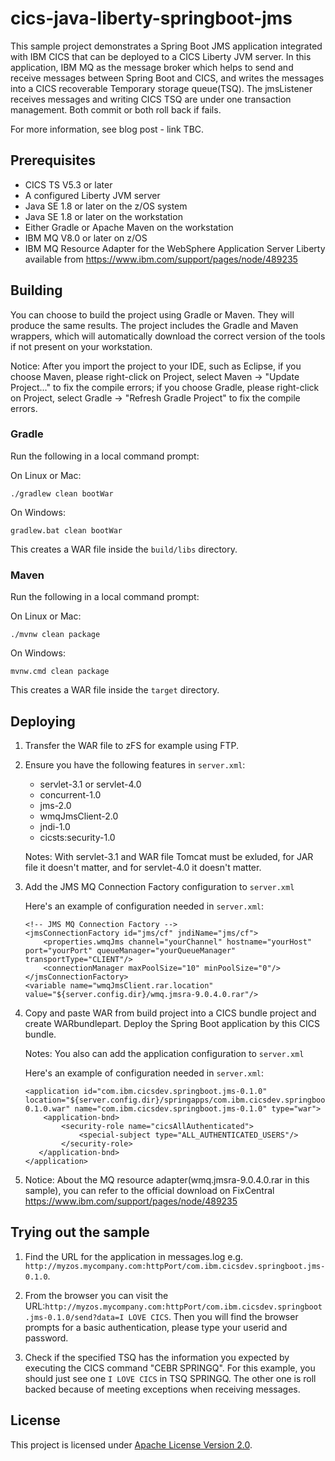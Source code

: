 # cics-java-liberty-springboot-jms

This sample project demonstrates a Spring Boot JMS application integrated with IBM CICS that can be deployed to a CICS Liberty JVM server. In this application, IBM MQ as the message broker which helps to send and receive messages between Spring Boot and CICS, and writes the messages into a CICS recoverable Temporary storage queue(TSQ). The jmsListener receives messages and writing CICS TSQ are under one transaction management. Both commit or both roll back if fails.

For more information, see blog post - link TBC.

## Prerequisites

  - CICS TS V5.3 or later
  - A configured Liberty JVM server 
  - Java SE 1.8 or later on the z/OS system
  - Java SE 1.8 or later on the workstation
  - Either Gradle or Apache Maven on the workstation
  - IBM MQ V8.0 or later on z/OS
  - IBM MQ Resource Adapter for the WebSphere Application Server Liberty available from https://www.ibm.com/support/pages/node/489235

## Building 

You can choose to build the project using Gradle or Maven. They will produce the same results. The project includes the Gradle and Maven wrappers, which will automatically download the correct version of the tools if not present on your workstation.

Notice: After you import the project to your IDE, such as Eclipse, if you choose Maven, please right-click on Project, select Maven -> "Update Project..." to fix the compile errors; if you choose Gradle, please right-click on Project, select Gradle -> "Refresh Gradle Project" to fix the compile errors.

### Gradle

Run the following in a local command prompt:

On Linux or Mac:

```shell
./gradlew clean bootWar
```
On Windows:

```shell
gradlew.bat clean bootWar
```

This creates a WAR file inside the `build/libs` directory.

### Maven


Run the following in a local command prompt:

On Linux or Mac:

```shell
./mvnw clean package
```

On Windows:

```shell
mvnw.cmd clean package
```

This creates a WAR file inside the `target` directory.


## Deploying

1. Transfer the WAR file to zFS for example using FTP.  

2. Ensure you have the following features in `server.xml`:

    - servlet-3.1 or servlet-4.0 
    - concurrent-1.0
    - jms-2.0 
    - wmqJmsClient-2.0 
    - jndi-1.0 
    - cicsts:security-1.0 
  
   Notes: With servlet-3.1 and WAR file Tomcat must be exluded, for JAR file it doesn't matter, and for servlet-4.0 it doesn't matter.
   
3. Add the JMS MQ Connection Factory configuration to `server.xml`
  
   Here's an example of configuration needed in `server.xml`: 

    ```
    <!-- JMS MQ Connection Factory -->
    <jmsConnectionFactory id="jms/cf" jndiName="jms/cf">
        <properties.wmqJms channel="yourChannel" hostname="yourHost" port="yourPort" queueManager="yourQueueManager" transportType="CLIENT"/>
        <connectionManager maxPoolSize="10" minPoolSize="0"/>
    </jmsConnectionFactory>
    <variable name="wmqJmsClient.rar.location" value="${server.config.dir}/wmq.jmsra-9.0.4.0.rar"/>

    ```

4. Copy and paste WAR from build project into a CICS bundle project and create WARbundlepart. Deploy the Spring Boot application by this CICS bundle. 

   Notes: You also can add the application configuration to `server.xml`
  
   Here's an example of configuration needed in `server.xml`: 

    ```
    <application id="com.ibm.cicsdev.springboot.jms-0.1.0" location="${server.config.dir}/springapps/com.ibm.cicsdev.springboot.jms-0.1.0.war" name="com.ibm.cicsdev.springboot.jms-0.1.0" type="war">
        <application-bnd>
            <security-role name="cicsAllAuthenticated">
                <special-subject type="ALL_AUTHENTICATED_USERS"/>
            </security-role>
       </application-bnd>
   </application>
   ``` 

5. Notice: About the MQ resource adapter(wmq.jmsra-9.0.4.0.rar in this sample), you can refer to the official download on FixCentral https://www.ibm.com/support/pages/node/489235


## Trying out the sample

1. Find the URL for the application in messages.log e.g. `http://myzos.mycompany.com:httpPort/com.ibm.cicsdev.springboot.jms-0.1.0`. 

2. From the browser you can visit the URL:`http://myzos.mycompany.com:httpPort/com.ibm.cicsdev.springboot.jms-0.1.0/send?data=I LOVE CICS`.
Then you will find the browser prompts for a basic authentication, please type your userid and password.  

3. Check if the specified TSQ has the information you expected by executing the CICS command "CEBR SPRINGQ". For this example, you should just see one `I LOVE CICS` in TSQ SPRINGQ. The other one is roll backed because of meeting exceptions when receiving messages.
    
## License
This project is licensed under [Apache License Version 2.0](LICENSE). 
     